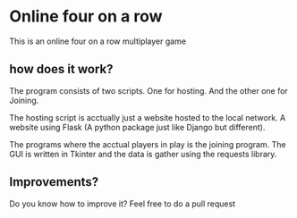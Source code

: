 # Online four on a row
This is an online four on a row multiplayer game

## how does it work?
The program consists of two scripts. One for hosting.
And the other one for Joining.

The hosting script is acctually just a website hosted to the local network.
A website using Flask (A python package just like Django but different).

The programs where the acctual players in play is the joining program.
The GUI is written in Tkinter and the data is gather using the requests library.

## Improvements?
Do you know how to improve it?
Feel free to do a pull request